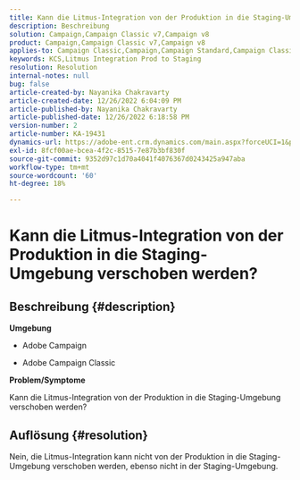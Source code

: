 ```yaml
---
title: Kann die Litmus-Integration von der Produktion in die Staging-Umgebung verschoben werden?
description: Beschreibung
solution: Campaign,Campaign Classic v7,Campaign v8
product: Campaign,Campaign Classic v7,Campaign v8
applies-to: Campaign Classic,Campaign,Campaign Standard,Campaign Classic v7,Campaign v8
keywords: KCS,Litmus Integration Prod to Staging
resolution: Resolution
internal-notes: null
bug: false
article-created-by: Nayanika Chakravarty
article-created-date: 12/26/2022 6:04:09 PM
article-published-by: Nayanika Chakravarty
article-published-date: 12/26/2022 6:18:58 PM
version-number: 2
article-number: KA-19431
dynamics-url: https://adobe-ent.crm.dynamics.com/main.aspx?forceUCI=1&pagetype=entityrecord&etn=knowledgearticle&id=5cfaefac-4785-ed11-81ac-6045bd006b4b
exl-id: 8fcf00ae-bcea-4f2c-8515-7e87b3bf830f
source-git-commit: 9352d97c1d70a4041f4076367d0243425a947aba
workflow-type: tm+mt
source-wordcount: '60'
ht-degree: 18%

---
```


# Kann die Litmus-Integration von der Produktion in die Staging-Umgebung verschoben werden?

## Beschreibung {#description}


<b>Umgebung</b>

- Adobe Campaign

- Adobe Campaign Classic

<b>Problem/Symptome</b>

Kann die Litmus-Integration von der Produktion in die Staging-Umgebung verschoben werden?


## Auflösung {#resolution}


Nein, die Litmus-Integration kann nicht von der Produktion in die Staging-Umgebung verschoben werden, ebenso nicht in der Staging-Umgebung.
